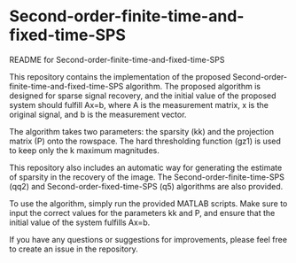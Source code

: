 # Second-order-finite-time-and-fixed-time-SPS

README for Second-order-finite-time-and-fixed-time-SPS

This repository contains the implementation of the proposed Second-order-finite-time-and-fixed-time-SPS algorithm. The proposed algorithm is designed for sparse signal recovery, and the initial value of the proposed system should fulfill Ax=b, where A is the measurement matrix, x is the original signal, and b is the measurement vector.

The algorithm takes two parameters: the sparsity (kk) and the projection matrix (P) onto the rowspace. The hard thresholding function (gz1) is used to keep only the k maximum magnitudes.

This repository also includes an automatic way for generating the estimate of sparsity in the recovery of the image. The Second-order-finite-time-SPS (qq2) and Second-order-fixed-time-SPS (q5) algorithms are also provided.

To use the algorithm, simply run the provided MATLAB scripts. Make sure to input the correct values for the parameters kk and P, and ensure that the initial value of the system fulfills Ax=b.

If you have any questions or suggestions for improvements, please feel free to create an issue in the repository.
